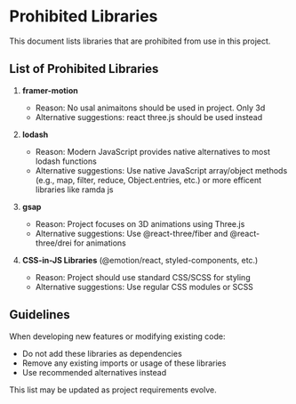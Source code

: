 # Prohibited Libraries

This document lists libraries that are prohibited from use in this project.

## List of Prohibited Libraries

1. **framer-motion**
   - Reason: No usal animaitons should be used in project. Only 3d
   - Alternative suggestions: react three.js should be used instead

2. **lodash**
   - Reason: Modern JavaScript provides native alternatives to most lodash functions
   - Alternative suggestions: Use native JavaScript array/object methods (e.g., map, filter, reduce, Object.entries, etc.) or more efficent libraries like ramda js

3. **gsap**
   - Reason: Project focuses on 3D animations using Three.js
   - Alternative suggestions: Use @react-three/fiber and @react-three/drei for animations

4. **CSS-in-JS Libraries** (@emotion/react, styled-components, etc.)
   - Reason: Project should use standard CSS/SCSS for styling
   - Alternative suggestions: Use regular CSS modules or SCSS

## Guidelines

When developing new features or modifying existing code:
- Do not add these libraries as dependencies
- Remove any existing imports or usage of these libraries
- Use recommended alternatives instead

This list may be updated as project requirements evolve.